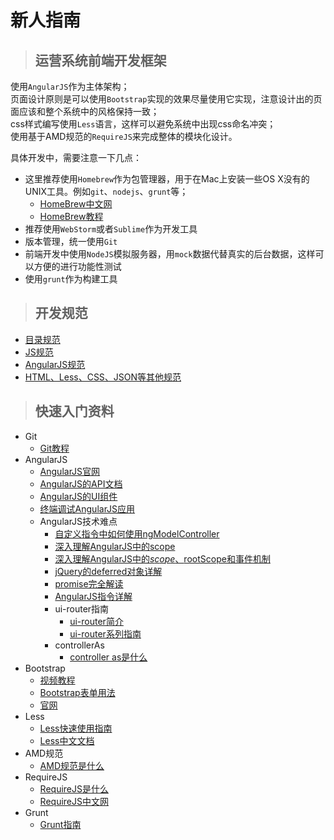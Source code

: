 # 新人指南

>## 运营系统前端开发框架

使用`AngularJS`作为主体架构；<br>
页面设计原则是可以使用`Bootstrap`实现的效果尽量使用它实现，注意设计出的页面应该和整个系统中的风格保持一致；<br>
css样式编写使用`Less`语言，这样可以避免系统中出现css命名冲突；<br>
使用基于AMD规范的`RequireJS`来完成整体的模块化设计。

具体开发中，需要注意一下几点：<br>
* 这里推荐使用`Homebrew`作为包管理器，用于在Mac上安装一些OS X没有的UNIX工具。例如`git`、`nodejs`、`grunt`等；
   * [HomeBrew中文网]
   * [HomeBrew教程]
* 推荐使用`WebStorm`或者`Sublime`作为开发工具
* 版本管理，统一使用`Git`
* 前端开发中使用`NodeJS`模拟服务器，用`mock`数据代替真实的后台数据，这样可以方便的进行功能性测试
* 使用`grunt`作为构建工具

>## 开发规范

* [目录规范]
* [JS规范]
* [AngularJS规范]
* [HTML、Less、CSS、JSON等其他规范]

>## 快速入门资料

* Git
   * [Git教程]
* AngularJS
    * [AngularJS官网]
    * [AngularJS的API文档]
    * [AngularJS的UI组件]
    * [终端调试AngularJS应用]
    * AngularJS技术难点
        * [自定义指令中如何使用ngModelController]
        * [深入理解AngularJS中的scope]
        * [深入理解AngularJS中的$scope、$rootScope和事件机制]
        * [jQuery的deferred对象详解]
        * [promise完全解读]
        * [AngularJS指令详解]
        * ui-router指南
            * [ui-router简介]
            * [ui-router系列指南]
        * controllerAs
            * [controller as是什么]
* Bootstrap
    * [视频教程]
    * [Bootstrap表单用法]
    * [官网]
* Less
    * [Less快速使用指南]
    * [Less中文文档]
* AMD规范
    * [AMD规范是什么]
* RequireJS
    * [RequireJS是什么]
    * [RequireJS中文网]
* Grunt
    * [Grunt指南]



[HomeBrew中文网]: http://brew.sh/index_zh-cn.html
[HomeBrew教程]: http://blog.csdn.net/maojudong/article/details/7918291
[目录规范]: https://github.com/ecomfe/spec/blob/master/directory.md
[JS规范]: https://github.com/ecomfe/spec/blob/master/javascript-style-guide.md
[AngularJS规范]: http://git.baijiahulian.com/yanlingling/yunyingFrontendStandard/wikis/angular-usage
[HTML、Less、CSS、JSON等其他规范]: https://github.com/ecomfe/spec
[Git教程]: http://git-scm.com/book/zh/v1
[AngularJS官网]: https://angularjs.org/
[AngularJS的API文档]: http://docs.angularjs.cn/api
[AngularJS的UI组件]: http://angular-ui.github.io/
[终端调试AngularJS应用]: http://www.oschina.net/translate/angularjs-console?cmp
[自定义指令中如何使用ngModelController]: http://www.chroder.com/2014/02/01/using-ngmodelcontroller-with-custom-directives/
[深入理解AngularJS中的scope]: https://github.com/angular/angular.js/wiki/Understanding-Scopes#javascript-prototypal-inheritance
[深入理解AngularJS中的$scope、$rootScope和事件机制]: http://toddmotto.com/all-about-angulars-emit-broadcast-on-publish-subscribing/
[jQuery的deferred对象详解]: http://www.ruanyifeng.com/blog/2011/08/a_detailed_explanation_of_jquery_deferred_object.html
[promise完全解读]: http://www.dwmkerr.com/promises-in-angularjs-the-definitive-guide/
[AngularJS指令详解]: http://www.undefinednull.com/2014/07/07/practical-guide-to-prelink-postlink-and-controller-methods-of-angular-directives/
[ui-router简介]: http://www.codeproject.com/Articles/842880/AngularJS-ui-router-nested-routes
[ui-router系列指南]: https://github.com/angular-ui/ui-router/wiki
[controller as是什么]: http://www.cnblogs.com/whitewolf/p/3493362.html
[视频教程]: http://www.jikexueyuan.com/course/587.html
[Bootstrap表单用法]: http://www.runoob.com/bootstrap/bootstrap-forms.html
[官网]: http://v3.bootcss.com/
[Less快速使用指南]: http://www.bootcss.com/p/lesscss/
[Less中文文档]: http://less.bootcss.com/
[AMD规范是什么]: http://www.ruanyifeng.com/blog/2012/10/asynchronous_module_definition.html
[RequireJS是什么]: http://www.ruanyifeng.com/blog/2012/11/require_js.html
[RequireJS中文网]: http://requirejs.cn/
[Grunt指南]: http://www.w3cplus.com/tools/grunt-tutorial-start-grunt.html


